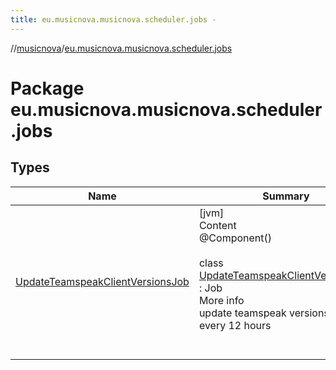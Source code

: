 ```yaml
---
title: eu.musicnova.musicnova.scheduler.jobs -
---
```

//[musicnova](../index.md)/[eu.musicnova.musicnova.scheduler.jobs](index.md)



# Package eu.musicnova.musicnova.scheduler.jobs  


## Types  
  
|  Name|  Summary| 
|---|---|
| <a name="eu.musicnova.musicnova.scheduler.jobs/UpdateTeamspeakClientVersionsJob///PointingToDeclaration/"></a>[UpdateTeamspeakClientVersionsJob](-update-teamspeak-client-versions-job/index.md)| <a name="eu.musicnova.musicnova.scheduler.jobs/UpdateTeamspeakClientVersionsJob///PointingToDeclaration/"></a>[jvm]  <br>Content  <br>@Component()  <br>  <br>class [UpdateTeamspeakClientVersionsJob](-update-teamspeak-client-versions-job/index.md) : Job  <br>More info  <br>update teamspeak versions index every 12 hours  <br><br><br>

